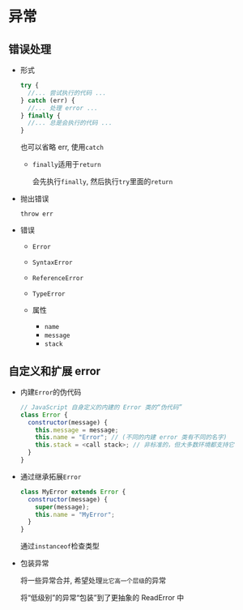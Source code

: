 # 异常

## 错误处理

- 形式

  ```js
  try {
    //... 尝试执行的代码 ...
  } catch (err) {
    //... 处理 error ...
  } finally {
    //... 总是会执行的代码 ...
  }
  ```

  也可以省略 err, 使用`catch`

  - `finally`适用于`return`

    会先执行`finally`, 然后执行`try`里面的`return`

- 抛出错误

  `throw err`

- 错误

  - `Error`
  - `SyntaxError`
  - `ReferenceError`
  - `TypeError`

  - 属性

    - `name`
    - `message`
    - `stack`

## 自定义和扩展 error

- 内建`Error`的伪代码

  ```js
  // JavaScript 自身定义的内建的 Error 类的“伪代码”
  class Error {
    constructor(message) {
      this.message = message;
      this.name = "Error"; // (不同的内建 error 类有不同的名字)
      this.stack = <call stack>; // 非标准的，但大多数环境都支持它
    }
  }
  ```

- 通过继承拓展`Error`

  ```js
  class MyError extends Error {
    constructor(message) {
      super(message);
      this.name = "MyError";
    }
  }
  ```

  通过`instanceof`检查类型

- 包装异常

  将一些异常合并, 希望处理`比它高一个层级`的异常

  将“低级别”的异常“包装”到了更抽象的 ReadError 中
